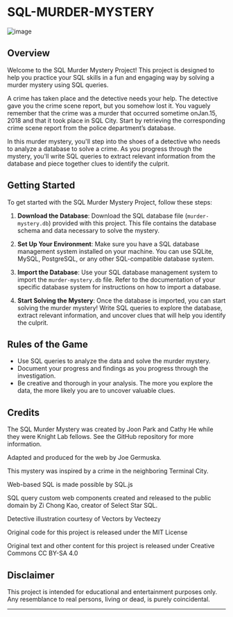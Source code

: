 # SQL-MURDER-MYSTERY

![image](https://github.com/SrishtiiBansal/SQL-MURDER-MYSTERY/assets/153738911/605cde5c-fb45-4844-8f73-68fbfa098afa)

## Overview
Welcome to the SQL Murder Mystery Project! This project is designed to help you practice your SQL skills in a fun and engaging way by solving a murder mystery using SQL queries.

A crime has taken place and the detective needs your help. The detective gave you the crime scene report, but you somehow lost it. You vaguely remember that the crime was a ​murder​ that occurred sometime on ​Jan.15, 2018​ and that it took place in ​SQL City​. Start by retrieving the corresponding crime scene report from the police department’s database.

In this murder mystery, you'll step into the shoes of a detective who needs to analyze a database to solve a crime. As you progress through the mystery, you'll write SQL queries to extract relevant information from the database and piece together clues to identify the culprit.

## Getting Started
To get started with the SQL Murder Mystery Project, follow these steps:

1. **Download the Database**: Download the SQL database file (`murder-mystery.db`) provided with this project. This file contains the database schema and data necessary to solve the mystery.

2. **Set Up Your Environment**: Make sure you have a SQL database management system installed on your machine. You can use SQLite, MySQL, PostgreSQL, or any other SQL-compatible database system.

3. **Import the Database**: Use your SQL database management system to import the `murder-mystery.db` file. Refer to the documentation of your specific database system for instructions on how to import a database.

4. **Start Solving the Mystery**: Once the database is imported, you can start solving the murder mystery! Write SQL queries to explore the database, extract relevant information, and uncover clues that will help you identify the culprit.

## Rules of the Game
- Use SQL queries to analyze the data and solve the murder mystery.
- Document your progress and findings as you progress through the investigation.
- Be creative and thorough in your analysis. The more you explore the data, the more likely you are to uncover valuable clues.

## Credits
The SQL Murder Mystery was created by Joon Park and Cathy He while they were Knight Lab fellows. See the GitHub repository for more information.

Adapted and produced for the web by Joe Germuska.

This mystery was inspired by a crime in the neighboring Terminal City.

Web-based SQL is made possible by SQL.js

SQL query custom web components created and released to the public domain by Zi Chong Kao, creator of Select Star SQL.

Detective illustration courtesy of Vectors by Vecteezy

Original code for this project is released under the MIT License

Original text and other content for this project is released under Creative Commons CC BY-SA 4.0


## Disclaimer
This project is intended for educational and entertainment purposes only. Any resemblance to real persons, living or dead, is purely coincidental.

---
